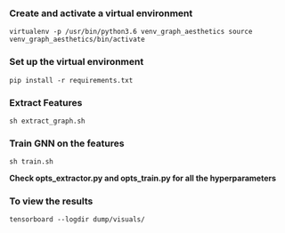 ### Create and activate a virtual environment
`virtualenv -p /usr/bin/python3.6 venv_graph_aesthetics
source venv_graph_aesthetics/bin/activate
`
### Set up the virtual environment
`pip install -r requirements.txt`

### Extract Features
`sh extract_graph.sh`

### Train GNN on the features
`sh train.sh`

**Check opts_extractor.py and opts_train.py for all the hyperparameters**

### To view the results
`tensorboard --logdir dump/visuals/`